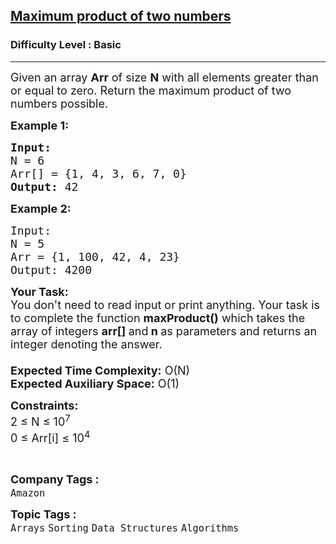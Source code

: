 <h2><a href="https://www.geeksforgeeks.org/problems/maximum-product-of-two-numbers2730/1?page=1&category=Arrays,Strings,Linked%20List&difficulty=Basic&status=unsolved&sortBy=submissions">Maximum product of two numbers</a></h2><h3>Difficulty Level : Basic</h3><hr><div class="problems_problem_content__Xm_eO"><p><span style="font-size:18px">Given an array <strong>Arr</strong>&nbsp;of size <strong>N</strong> with all elements greater than or equal to zero. Return the maximum product of two numbers possible.</span></p>

<p><span style="font-size:18px"><strong>Example 1:</strong></span></p>

<pre><span style="font-size:18px"><strong>Input:</strong> 
N = 6
Arr[] = {1, 4, 3, 6, 7, 0}  
<strong>Output:</strong> 42</span></pre>

<p><span style="font-size:18px"><strong>Example 2:</strong></span></p>

<pre><span style="font-size:18px">Input: 
N = 5
Arr = {1, 100, 42, 4, 23}
Output: 4200
</span></pre>

<p><span style="font-size:18px"><strong>Your Task:&nbsp;&nbsp;</strong><br>
You don't need to read input or print anything. Your task is to complete the function&nbsp;<strong>maxProduct()</strong>&nbsp;which takes the array of integers&nbsp;<strong>arr[]</strong><strong>&nbsp;</strong>and<strong>&nbsp;n&nbsp;</strong>as parameters and returns an integer denoting the answer.<br>
<br>
<strong>Expected Time Complexity:</strong>&nbsp;O(N)<br>
<strong>Expected Auxiliary Space:</strong>&nbsp;O(1)</span></p>

<p><span style="font-size:18px"><strong>Constraints:</strong><br>
2 ≤ N ≤ 10<sup>7</sup><br>
0 ≤ Arr[i] ≤ 10<sup>4</sup></span></p>

<p>&nbsp;</p>
</div><p><span style=font-size:18px><strong>Company Tags : </strong><br><code>Amazon</code>&nbsp;<br><p><span style=font-size:18px><strong>Topic Tags : </strong><br><code>Arrays</code>&nbsp;<code>Sorting</code>&nbsp;<code>Data Structures</code>&nbsp;<code>Algorithms</code>&nbsp;